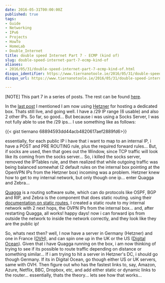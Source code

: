 ```yaml
---
date: 2016-05-31T00:00:00Z
published: true
tags:
- Guide
- Networking
- IPv6
- Projects
- HowTo
- HomeLab
- Double_Internet
title: double speed Internet Part 7 - ECMP (kind of)
slug: double-speed-internet-part-7-ecmp-kind-of
aliases:
- 2016/05/31/double-speed-internet-part-7-ecmp-kind-of.html
disqus_identifier: https://www.tiernanotoole.ie/2016/05/31/double-speed-internet-part-7-ecmp-kind-of.html
disqus_url: https://www.tiernanotoole.ie/2016/05/31/double-speed-internet-part-7-ecmp-kind-of.html

---
```

 [NOTE] This part 7 in a series of posts. The rest can be found [here](https://www.tiernanotoole.ie/tag/Double_Internet/).

In the [last post][1] I mentioned I am now using [Hetzner][2] for hosting a dedicated box. Thats still live, and going well. I have a /29 IP range (6 usable) and also 2 other IPs. So far, so good... But because i was using a Socks Server, I was not fully able to use the /29 ips... I use something like as follows:

{{< gist tiernano 68894593dd44acb4820617aef2889fd6>}}


essentially, for each public IP i have that i want to map to an internal IP, i have a POST and PRE ROUTING rule, plus the required forward rules... But, if socks are used, then that goes out the Window, since TCP traffic will look like its coming from the socks server... So, i killed the socks server, removed the IPTables rule, and then realized that while outgoing traffic was being balanced somewhat (2 default rules on the internal box pointing at the OpenVPN IPs from the Hetzner box) incoming was a problem. Hetzner knew how to get to my internal network, but only though one ip... enter Quagga and Zebra...

[Quagga][3] is a routing software suite, which can do protocols like OSPF, BGP and RIP, and Zebra is the component that does static routing. using their [documentation on static routes][4], I created a static route to my internal network with 2 next hops, the OVPN IPs from the internal box... and, after restarting Quagga, all works! happy days! now i can forward ips from outside the network to inside the network correctly, and they look like they are the public ip! 

So, whats next then? well, I now have a server in Germany (Hetzner) and one in France ([OVH][5]), and can spin one up in the UK or the US ([Digital Ocean][6]). Given that i have Quagga running on the box, i am now thinking of trying to see if its possible to route traffic depending on distance or something similar... If i am trying to hit a server in Hetzner's DC, i should go though Germany. If its in Digital Ocean, go though either US or UK servers, same with OVH. Then figure out who has the fastest links to, say, Amazon, Azure, Netflix, BBC, Dropbox, etc, and add either static or dynamic links to the router... essentially, thats the theory... lets see how that works...


[1]:https://www.tiernanotoole.ie/2016/05/17/double-speed-internet-part-6-hetzner-edition.html
[3]:http://www.nongnu.org/quagga/
[2]:http://www.hetzner.de/en
[4]:http://www.nongnu.org/quagga/docs/docs-info.html#Static-Route-Commands
[5]:http://www.ovh.com
[6]:https://m.do.co/c/d4d345b83b55
